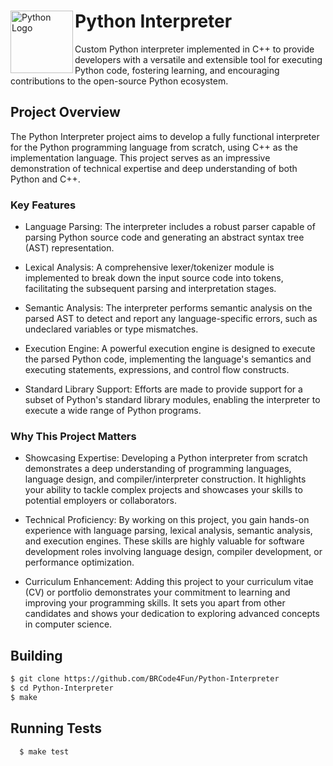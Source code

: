 <div>
  <img src="https://upload.wikimedia.org/wikipedia/commons/c/c3/Python-logo-notext.svg" alt="Python Logo" align="left" width="100" height="100">
  <h1>Python Interpreter</h1>
</div>

Custom Python interpreter implemented in C++ to provide developers with a versatile and extensible tool for executing Python code, fostering learning, and encouraging contributions to the open-source Python ecosystem. 

## Project Overview

The Python Interpreter project aims to develop a fully functional interpreter for the Python programming language from scratch, using C++ as the implementation language. This project serves as an impressive demonstration of technical expertise and deep understanding of both Python and C++.

### Key Features

   + Language Parsing: The interpreter includes a robust parser capable of parsing Python source code and generating an abstract syntax tree (AST) representation.

   + Lexical Analysis: A comprehensive lexer/tokenizer module is implemented to break down the input source code into tokens, facilitating the subsequent parsing and interpretation stages.

   + Semantic Analysis: The interpreter performs semantic analysis on the parsed AST to detect and report any language-specific errors, such as undeclared variables or type mismatches.

   + Execution Engine: A powerful execution engine is designed to execute the parsed Python code, implementing the language's semantics and executing statements, expressions, and control flow constructs.

   + Standard Library Support: Efforts are made to provide support for a subset of Python's standard library modules, enabling the interpreter to execute a wide range of Python programs.

### Why This Project Matters

   * Showcasing Expertise: Developing a Python interpreter from scratch demonstrates a deep understanding of programming languages, language design, and compiler/interpreter construction. It highlights your ability to tackle complex projects and showcases your skills to potential employers or collaborators.

   * Technical Proficiency: By working on this project, you gain hands-on experience with language parsing, lexical analysis, semantic analysis, and execution engines. These skills are highly valuable for software development roles involving language design, compiler development, or performance optimization.

   * Curriculum Enhancement: Adding this project to your curriculum vitae (CV) or portfolio demonstrates your commitment to learning and improving your programming skills. It sets you apart from other candidates and shows your dedication to exploring advanced concepts in computer science.

## Building

```bash
$ git clone https://github.com/BRCode4Fun/Python-Interpreter
$ cd Python-Interpreter
$ make
```

## Running Tests

```bash
  $ make test
```
